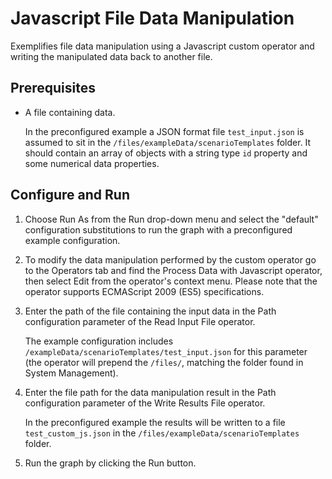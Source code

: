 <!-- loio2fc0a66f8dea4586abd3e004e3e0b408 -->

# Javascript File Data Manipulation

Exemplifies file data manipulation using a Javascript custom operator and writing the manipulated data back to another file.



<a name="loio2fc0a66f8dea4586abd3e004e3e0b408__section_zmq_1vc_1kb"/>

## Prerequisites

-   A file containing data.

    In the preconfigured example a JSON format file ``test_input.json`` is assumed to sit in the ``/files/exampleData/scenarioTemplates`` folder. It should contain an array of objects with a string type ``id`` property and some numerical data properties.




<a name="loio2fc0a66f8dea4586abd3e004e3e0b408__section_og5_sb2_1kb"/>

## Configure and Run

1.  Choose Run As from the Run drop-down menu and select the "default" configuration substitutions to run the graph with a preconfigured example configuration.

2.  To modify the data manipulation performed by the custom operator go to the Operators tab and find the Process Data with Javascript operator, then select Edit from the operator's context menu. Please note that the operator supports ECMAScript 2009 \(ES5\) specifications.

3.  Enter the path of the file containing the input data in the Path configuration parameter of the Read Input File operator.

    The example configuration includes ``/exampleData/scenarioTemplates/test_input.json`` for this parameter \(the operator will prepend the ``/files/``, matching the folder found in System Management\).

4.  Enter the file path for the data manipulation result in the Path configuration parameter of the Write Results File operator.

    In the preconfigured example the results will be written to a file ``test_custom_js.json`` in the ``/files/exampleData/scenarioTemplates`` folder.

5.  Run the graph by clicking the Run button.


